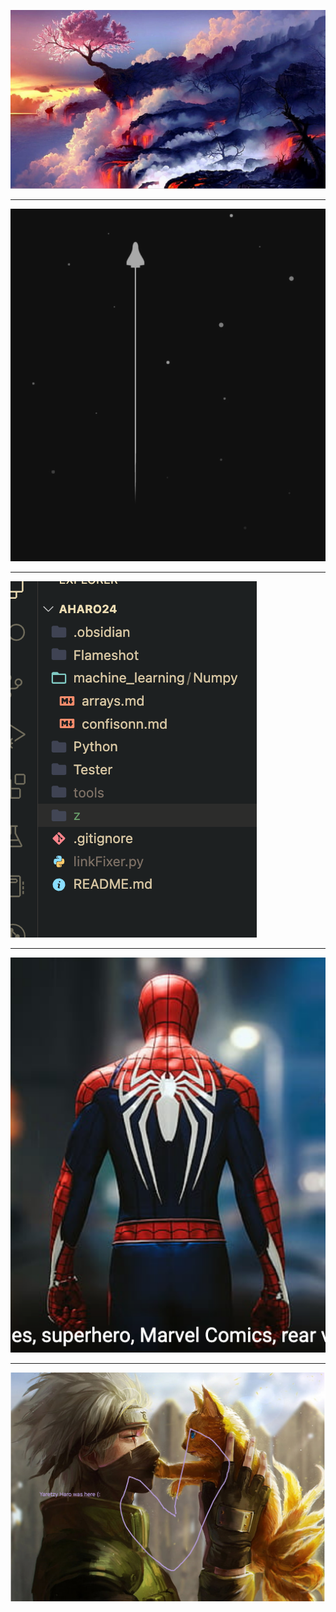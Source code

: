 


![](../../z/abvjkbh.png)


---

![](../../z/bvsdfjbvbsav.png)



--- 


![](../../z/hsss_as_123.png)

---

![](../../z/acab_cdnasc_1234141241241412412412412.png)






---




![](z/yaretzy_here.png)



